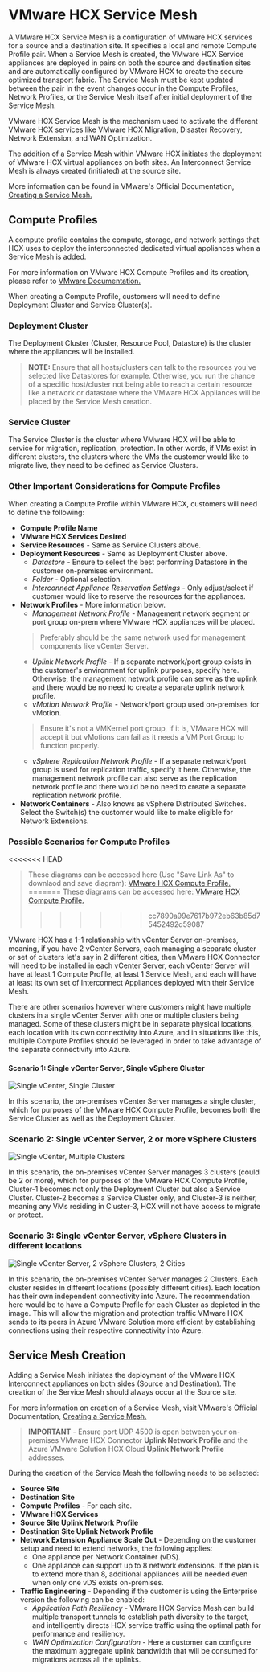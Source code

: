 # VMware HCX Service Mesh

A VMware HCX Service Mesh is a configuration of VMware HCX services for a source and a destination site. It specifies a local and remote Compute Profile pair. When a Service Mesh is created, the VMware HCX Service appliances are deployed in pairs on both the source and destination sites and are automatically configured by VMware HCX to create the secure optimized transport fabric. The Service Mesh must be kept updated between the pair in the event changes occur in the Compute Profiles, Network Profiles, or the Service Mesh itself after initial deployment of the Service Mesh.

VMware HCX Service Mesh is the mechanism used to activate the different VMware HCX services like VMware HCX Migration, Disaster Recovery, Network Extension, and WAN Optimization.

The addition of a Service Mesh within VMware HCX initiates the deployment of VMware HCX virtual appliances on both sites. An Interconnect Service Mesh is always created (initiated) at the source site.

More information can be found in VMware's Official Documentation, [Creating a Service Mesh.](https://docs.vmware.com/en/VMware-HCX/4.3/hcx-user-guide/GUID-46AED982-8ED2-4CB1-807E-FEFD18FAC0DD.html)

## Compute Profiles

A compute profile contains the compute, storage, and network settings that HCX uses to deploy the interconnected dedicated virtual appliances when a Service Mesh is added.

For more information on VMware HCX Compute Profiles and its creation, please refer to [VMware Documentation.](https://docs.vmware.com/en/VMware-HCX/4.2/hcx-user-guide/GUID-BBAC979E-8899-45AD-9E01-98A132CE146E.html#:~:text=A%20Compute%20Profile%20contains%20the%20compute%2C%20storage%2C%20and,virtual%20appliances%20when%20a%20Service%20Mesh%20is%20added.)

When creating a Compute Profile, customers will need to define Deployment Cluster and Service Cluster(s).

### Deployment Cluster

The Deployment Cluster (Cluster, Resource Pool, Datastore) is the cluster where the appliances will be installed.

> **NOTE:** Ensure that all hosts/clusters can talk to the resources you've selected like Datastores for example. Otherwise, you run the chance of a specific host/cluster not being able to reach a certain resource like a network or datastore where the VMware HCX Appliances will be placed by the Service Mesh creation.

### Service Cluster

The Service Cluster is the cluster where VMware HCX will be able to service for migration, replication, protection. In other words, if VMs exist in different clusters, the clusters where the VMs the customer would like to migrate live, they need to be defined as Service Clusters.

### Other Important Considerations for Compute Profiles

When creating a Compute Profile within VMware HCX, customers will need to define the following:

- **Compute Profile Name**
- **VMware HCX Services Desired**
- **Service Resources** - Same as Service Clusters above.
- **Deployment Resources** - Same as Deployment Cluster above.
    - *Datastore* - Ensure to select the best performing Datastore in the customer on-premises environment.
    - *Folder* - Optional selection.
    - *Interconnect Appliance Reservation Settings* - Only adjust/select if customer would like to reserve the resources for the appliances.
- **Network Profiles** - More information below.
    - *Management Network Profile* - Management network segment or port group on-prem where VMware HCX appliances will be placed.
    > Preferably should be the same network used for management components like vCenter Server.
    - *Uplink Network Profile* - If a separate network/port group exists in the customer's environment for uplink purposes, specify here. Otherwise, the management network profile can serve as the uplink and there would be no need to create a separate uplink network profile.
    - *vMotion Network Profile* - Network/port group used on-premises for vMotion.
    > Ensure it's not a VMKernel port group, if it is, VMware HCX will accept it but vMotions can fail as it needs a VM Port Group to function properly.
    - *vSphere Replication Network Profile* - If a separate network/port group is used for replication traffic, specify it here. Otherwise, the management network profile can also serve as the replication network profile and there would be no need to create a separate replication network profile.
- **Network Containers** - Also knows as vSphere Distributed Switches. Select the Switch(s) the customer would like to make eligible for Network Extensions.

### Possible Scenarios for Compute Profiles

<<<<<<< HEAD
> These diagrams can be accessed here (Use "Save Link As" to downlaod and save diagram): [VMware HCX Compute Profile.](https://rcantonstorage.blob.core.windows.net/drawio-diagrams/computeprofile1.drawio)
=======
> These diagrams can be accessed here: [VMware HCX Compute Profile.](./diagrams/computeprofile1.drawio)
>>>>>>> cc7890a99e7617b972eb63b85d75452492d59087

VMware HCX has a 1-1 relationship with vCenter Server on-premises, meaning, if you have 2 vCenter Servers, each managing a separate cluster or set of clusters let's say in 2 different cities, then VMware HCX Connector will need to be installed in each vCenter Server, each vCenter Server will have at least 1 Compute Profile, at least 1 Service Mesh, and each will have at least its own set of Interconnect Appliances deployed with their Service Mesh.

There are other scenarios however where customers might have multiple clusters in a single vCenter Server with one or multiple clusters being managed. Some of these clusters might be in separate physical locations, each location with its own connectivity into Azure, and in situations like this, multiple Compute Profiles should be leveraged in order to take advantage of the separate connectivity into Azure.

#### Scenario 1: Single vCenter Server, Single vSphere Cluster

![Single vCenter, Single Cluster](./images/cp1vC1Cl.png)

In this scenario, the on-premises vCenter Server manages a single cluster, which for purposes of the VMware HCX Compute Profile, becomes both the Service Cluster as well as the Deployment Cluster.

### Scenario 2: Single vCenter Server, 2 or more vSphere Clusters

![Single vCenter, Multiple Clusters](./images/cp1vC2Cl.png)

In this scenario, the on-premises vCenter Server manages 3 clusters (could be 2 or more), which for purposes of the VMware HCX Compute Profile, Cluster-1 becomes not only the Deployment Cluster but also a Service Cluster. Cluster-2 becomes a Service Cluster only, and Cluster-3 is neither, meaning any VMs residing in Cluster-3, HCX will not have access to migrate or protect.

### Scenario 3: Single vCenter Server, vSphere Clusters in different locations

![Single vCenter Server, 2 vSphere Clusters, 2 Cities](./images/cp1vC2Cl-2.png)

In this scenario, the on-premises vCenter Server manages 2 Clusters. Each cluster resides in different locations (possibly different cities). Each location has their own independent connectivity into Azure. The recommendation here would be to have a Compute Profile for each Cluster as depicted in the image. This will allow the migration and protection traffic VMware HCX sends to its peers in Azure VMware Solution more efficient by establishing connections using their respective connectivity into Azure.

## Service Mesh Creation

Adding a Service Mesh initiates the deployment of the VMware HCX Interconnect appliances on both sides (Source and Destination). The creation of the Service Mesh should always occur at the Source site.

For more information on creation of a Service Mesh, visit VMware's Official Documentation, [Creating a Service Mesh.](https://docs.vmware.com/en/VMware-HCX/4.3/hcx-user-guide/GUID-46AED982-8ED2-4CB1-807E-FEFD18FAC0DD.html)

> **IMPORTANT** - Ensure port UDP 4500 is open between your on-premises VMware HCX Connector **Uplink Network Profile** and the Azure VMware Solution HCX Cloud **Uplink Network Profile** addresses.

During the creation of the Service Mesh the following needs to be selected:

- **Source Site**
- **Destination Site**
- **Compute Profiles** - For each site.
- **VMware HCX Services**
- **Source Site Uplink Network Profile**
- **Destination Site Uplink Network Profile**
- **Network Extension Appliance Scale Out** - Depending on the customer setup and need to extend networks, the following applies:
    - One appliance per Network Container (vDS).
    - One appliance can support up to 8 network extensions. If the plan is to extend more than 8, additional appliances will be needed even when only one vDS exists on-premises.
- **Traffic Engineering** - Depending if the customer is using the Enterprise version the following can be enabled:
    - *Application Path Resiliency* - VMware HCX Service Mesh can build multiple transport tunnels to establish path diversity to the target, and intelligently directs HCX service traffic using the optimal path for performance and resiliency.
    - *WAN Optimization Configuration* - Here a customer can configure the maximum aggregate uplink bandwidth that will be consumed for migrations across all the uplinks.
